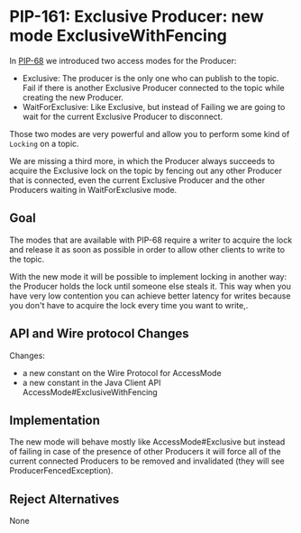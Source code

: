 # PIP-161: Exclusive Producer: new mode ExclusiveWithFencing

In [PIP-68](https://github.com/apache/pulsar/wiki/PIP-68%3A-Exclusive-Producer) we introduced two access modes for the Producer:
- Exclusive: The producer is the only one who can publish to the topic. Fail if there is another Exclusive Producer connected to the topic while creating the new Producer.
- WaitForExclusive: Like Exclusive, but instead of Failing we are going to wait for the current Exclusive Producer to disconnect.

Those two modes are very powerful and allow you to perform some kind of `Locking` on a topic.

We are missing a third more, in which the Producer always succeeds to acquire the Exclusive lock on the topic by fencing out any other Producer that is connected, even the current Exclusive Producer and the other Producers waiting in  WaitForExclusive mode.



## Goal

The modes that are available with PIP-68 require a writer to acquire the lock and release it as soon as possible in order to allow other clients to write to the topic.

With the new mode it will be possible to implement locking in another way: the Producer holds the lock until someone else steals it. This way when you have very low contention you can achieve better latency for writes because you don't have to acquire the lock every time you want to write,.

## API and Wire protocol Changes

Changes:
- a new constant on the Wire Protocol for AccessMode
- a new constant in the Java Client API AccessMode#ExclusiveWithFencing

## Implementation

The new mode will behave mostly like AccessMode#Exclusive but instead of failing in case of the presence of other Producers it will force all of the current connected Producers to be removed and invalidated (they will see ProducerFencedException).

## Reject Alternatives

None
